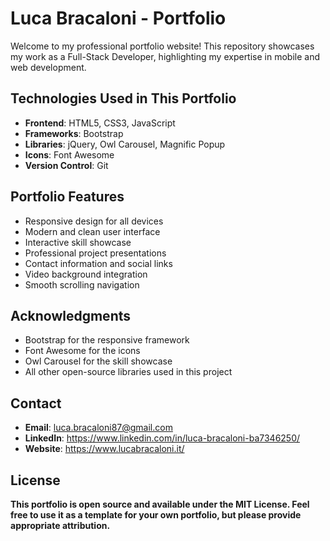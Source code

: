 # Luca Bracaloni - Portfolio

Welcome to my professional portfolio website! This repository showcases my work as a Full-Stack Developer, highlighting my expertise in mobile and web development.

## Technologies Used in This Portfolio

- **Frontend**: HTML5, CSS3, JavaScript
- **Frameworks**: Bootstrap
- **Libraries**: jQuery, Owl Carousel, Magnific Popup
- **Icons**: Font Awesome
- **Version Control**: Git

## Portfolio Features

- Responsive design for all devices
- Modern and clean user interface
- Interactive skill showcase
- Professional project presentations
- Contact information and social links
- Video background integration
- Smooth scrolling navigation

## Acknowledgments

- Bootstrap for the responsive framework
- Font Awesome for the icons
- Owl Carousel for the skill showcase
- All other open-source libraries used in this project

## Contact

- **Email**: luca.bracaloni87@gmail.com
- **LinkedIn**: https://www.linkedin.com/in/luca-bracaloni-ba7346250/
- **Website**: https://www.lucabracaloni.it/

## License

**This portfolio is open source and available under the MIT License. Feel free to use it as a template for your own portfolio, but please provide appropriate attribution.**

